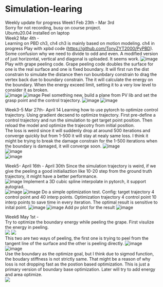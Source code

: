 # Simulation-learing
Weekly update for progress
Week1 Feb 23th - Mar 3rd  
Sorry for not recording, busy on course project.  
Ubuntu20.04 installed on laptop  
Week2 Mar 4th -  
Learning on PBD ch3, ch4
ch3 is mainly based on motion modeling.
ch4 in progress
Play with xpbd code (https://github.com/TonyZYT2000/PyPBD). Some confusion why we need to divide to odd and even. A modified version of just horizontal, vertical and diagonal is uploaded. It seems work.
![image](n=30.png)  
Play with grape peeling code. Grape peeling code doubles the surface for one is the real surface and one is fixed boundary. It will first run the dist constrain to simulate the distance then run bounbdary constrain to drag the vertex back due to boundary constrain. The it will calculate the energy on the boundary. When the energy exceed limit, setting it to a very low level to consider it as broken.  
![image](boundary_constrain_high_energy.png)
![image](boundary_constrain_low_energy.png)
Peel something new, build a plane from PV lib and set the grasp point and the control trajectory.
![image](peel_plane.png)
![image](peel_plane_animate.png)

Week3-5 Mar 27th- April 14
Learning how to use pytorch to optimize control trajectory. Using gradient decsend to optimize trajectory. First pre-define a control trajectory and run the simulation to get target point position. Then reload the model and optimize the trajecotry from initial position.  
The loss is weird since it will suddenly drop at around 500 iterations and converge quickly but from 1-500 it will stay at nealy same loss. I think it might be trying to break the damage constrain for the 1-500 iterations when the boundary is damaged, it will converge soon.
![image](simulation.png)  
![image](test.png)  
![image](loss.png)  

Week5- April 16th -  April 30th
Since the simulation trajectory is weird, if we give the peeling a good initialiaztion like 10-20 step from the ground truth trajectory, it might have a better performance.  
![image](PBD_peel/20_step_init.png)
Implement a 3D cubic spline interpolate in pytorch, it support autograd.  
![image](PBD_peel/spline_test.png)
![image](PBD_peel/spline_test_loss.png)
Do a simple optimization test. Config: target trajectory 4 control point and 40 interp points. Optimization trajectory 4 control point 10 interp points to save time in every iteration. The optimal result is sensitive to inital point. 
![image](PBD_peel/fix_startpoint_optimization.png)
![image](PBD_peel/fix_startpoint_loss.png)
Add pv plot for the result
![image](PBD_peel/pv_view.png)

Week6 May 1st -  
Try to optimize the boundary energy while peeling the grape. First visulize the energy in peeling.  
![](https://github.com/ZYCRC/Simulation-learing/blob/main/PBD_peel/energy.gif)
![](https://github.com/ZYCRC/Simulation-learing/blob/main/PBD_peel/energy_direct.gif)  
This two are two ways of peeling, the first one is trying to peel from the tangent line of the surface and the other is peeling directly.
![image](PBD_peel/boundary_energy_per_iter.png)
![image](PBD_peel/total_number_tenseboundary_per_iter.png)  
Use the boundary as the optimize goal, but I think due to sigmod function, the boudary stiffness is not strictly same. That might be a reason of why loss is not dropping fast as the postion based optimization. This is just a primary version of boundary base optimization. Later will try to add energy and area optimize.  
![](https://github.com/ZYCRC/Simulation-learing/blob/main/PBD_peel/boundary_based_optimize.gif)
